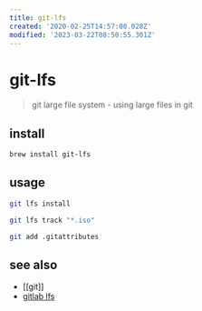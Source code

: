 ```yaml
---
title: git-lfs
created: '2020-02-25T14:57:00.028Z'
modified: '2023-03-22T08:50:55.301Z'
---
```


# git-lfs

> git large file system - using large files in git

## install

```sh
brew install git-lfs
```

## usage

```sh
git lfs install

git lfs track "*.iso"

git add .gitattributes
```

## see also

- [[git]]
- [gitlab lfs](https://docs.gitlab.com/ee/administration/lfs/manage_large_binaries_with_git_lfs.html)
